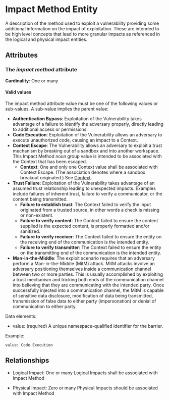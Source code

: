 # Impact Method Entity

A description of the method used to exploit a vulnerability providing some additional information on the impact of exploitation. These are intended to be high level concepts that lead to more granular impacts as referenced in the logical and physical impact entities.

## Attributes

### The *impact method* attribute

**Cardinality**: One or many

#### Valid values

The impact method attribute value must be one of the following values or sub-values. A sub-value implies the parent value:

- **Authentication Bypass**:  Exploitation of the Vulnerability takes advantage of a failure to identify the adversary properly, directly leading to additional access or permissions.
- **Code Execution**:  Exploitation of the Vulnerability allows an adversary to execute unauthorized code, causing an impact to a Context.
- **Context Escape**:  The Vulnerability allows an adversary to exploit a trust mechanism by breaking out of a sandbox and into another workspace. This Impact Method noun group value is intended to be associated with the Context that has been escaped.
  - **Context**: One and only one Context value shall be associated with Context Escape. (The association denotes where a sandbox breakout originated.) See [Context](context.md).
- **Trust Failure**:  Exploitation of the Vulnerability takes advantage of an assumed trust relationship leading to unexpected impacts. Examples include failures of inherent trust, failure to verify a communicator, or the content being transmitted.
  - **Failure to establish trust**:  The Context failed to verify the input originated from a trusted source, in other words a check is missing or non-existent.
  - **Failure to verify content**:  The Context failed to ensure the content supplied is the expected content, is properly formatted and/or sanitized.
  - **Failure to verify receiver**:  The Context failed to ensure the entity on the receiving end of the communication is the intended entity.
  - **Failure to verify transmitter**:  The Context failed to ensure the entity on the transmitting end of the communication is the intended entity.
- **Man-in-the-Middle**:  The exploit scenario requires that an adversary perform a Man-in-the-Middle (MitM) attack. MitM attacks involve an adversary positioning themselves inside a communication channel between two or more parties. This is usually accomplished by exploiting a trust mechanism and tricking both ends of the communication channel into believing that they are communicating with the intended party. Once successfully injected into a communication channel, the MitM is capable of sensitive data disclosure, modification of data being transmitted, transmission of false data to either party (impersonation) or denial of communication to either party.

Data elements:
- value: (required) A unique namespace-qualified identifier for the barrier.

Example:
```
value: Code Execution
```

## Relationships

* Logical Impact:  One or many Logical Impacts shall be associated with Impact Method

* Physical Impact:  Zero or many Physical Impacts should be associated with Impact Method